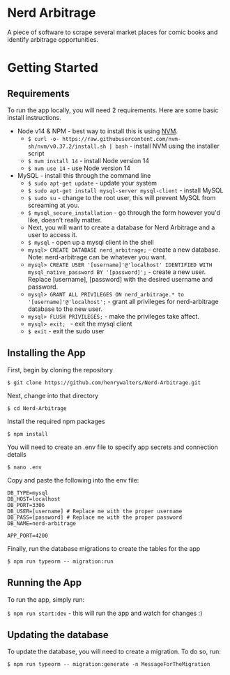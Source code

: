 # Nerd Arbitrage
A piece of software to scrape several market places for comic books and identify arbitrage opportunities.

# Getting Started

## Requirements

To run the app locally, you will need 2 requirements. Here are some basic install instructions. 

- Node v14 & NPM - best way to install this is using [NVM](git@github.com:henrywalters/Nerd-Arbitrage.git).
    -  `$ curl -o- https://raw.githubusercontent.com/nvm-sh/nvm/v0.37.2/install.sh | bash` - install NVM using the installer script
    -  `$ nvm install 14` - install Node version 14
    -  `$ nvm use 14` - use Node version 14
- MySQL - install this through the command line
  - `$ sudo apt-get update` - update your system
  - `$ sudo apt-get install mysql-server mysql-client` - install MySQL
  - `$ sudo su` - change to the root user, this will prevent MySQL from screaming at you.
  - `$ mysql_secure_installation` - go through the form however you'd like, doesn't really matter.
  - Next, you will want to create a database for Nerd Arbitrage and a user to access it.
  - `$ mysql` - open up a mysql client in the shell
  - `mysql> CREATE DATABASE nerd_arbitrage;` - create a new database. Note: nerd-arbitrage can be whatever you want.
  - `mysql> CREATE USER '[username]'@'localhost' IDENTIFIED WITH mysql_native_password BY '[password]';` - create a new user. Replace [username], [password] with the desired username and password.
  - `mysql> GRANT ALL PRIVILEGES ON nerd_arbitrage.* to '[username]'@'localhost';` - grant all privileges for nerd-arbitrage database to the new user.
  - `mysql> FLUSH PRIVILEGES;` - make the privileges take affect.
  - `mysql> exit; ` - exit the mysql client
  - `$ exit` - exit the sudo user

## Installing the App

First, begin by cloning the repository

`$ git clone https://github.com/henrywalters/Nerd-Arbitrage.git`

Next, change into that directory

`$ cd Nerd-Arbitrage`

Install the required npm packages

`$ npm install`

You will need to create an .env file to specify app secrets and connection details

`$ nano .env`

Copy and paste the following into the env file:

```
DB_TYPE=mysql
DB_HOST=localhost
DB_PORT=3306
DB_USER=[username] # Replace me with the proper username
DB_PASS=[password] # Replace me with the proper password
DB_NAME=nerd-arbitrage

APP_PORT=4200
```

Finally, run the database migrations to create the tables for the app

`$ npm run typeorm -- migration:run`


## Running the App

To run the app, simply run:

`$ npm run start:dev` - this will run the app and watch for changes :)

## Updating the database

To update the database, you will need to create a migration. To do so, run:

`$ npm run typeorm -- migration:generate -n MessageForTheMigration`


